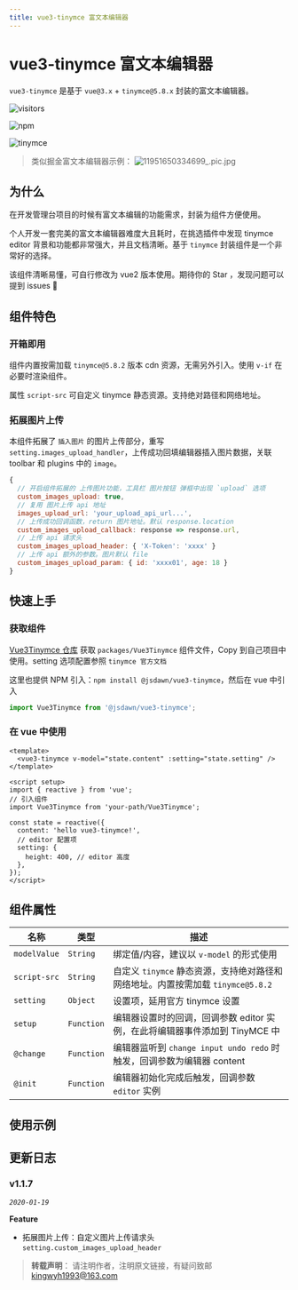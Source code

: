 ```yaml
---
title: vue3-tinymce 富文本编辑器
---
```


# vue3-tinymce 富文本编辑器

`vue3-tinymce` 是基于 `vue@3.x` + `tinymce@5.8.x` 封装的富文本编辑器。

![visitors](https://visitor-badge.laobi.icu/badge?page_id=jsdawn.vue3-tinymce)

![npm](https://img.shields.io/npm/dt/@jsdawn/vue3-tinymce?label=vue3-tinymce&logo=npm)

![tinymce](https://img.shields.io/badge/tinymce-%5E5.8.2-blue)

> 类似掘金富文本编辑器示例：
> ![11951650334699_.pic.jpg](https://p6-juejin.byteimg.com/tos-cn-i-k3u1fbpfcp/6d8d30677bdc4cbf91a383c20823feee~tplv-k3u1fbpfcp-watermark.image?)

## 为什么

在开发管理台项目的时候有富文本编辑的功能需求，封装为组件方便使用。

个人开发一套完美的富文本编辑器难度大且耗时，在挑选插件中发现 tinymce editor 背景和功能都非常强大，并且文档清晰。基于 `tinymce` 封装组件是一个非常好的选择。

该组件清晰易懂，可自行修改为 vue2 版本使用。期待你的 Star ，发现问题可以提到 issues 👏

## 组件特色

### 开箱即用

组件内置按需加载 `tinymce@5.8.2` 版本 cdn 资源，无需另外引入。使用 `v-if` 在必要时渲染组件。

属性 `script-src` 可自定义 tinymce 静态资源。支持绝对路径和网络地址。

### 拓展图片上传

本组件拓展了 `插入图片` 的图片上传部分，重写 `setting.images_upload_handler`，上传成功回填编辑器插入图片数据，关联 toolbar 和 plugins 中的 `image`。

```js
{
  // 开启组件拓展的 上传图片功能，工具栏 图片按钮 弹框中出现 `upload` 选项
  custom_images_upload: true,
  // 复用 图片上传 api 地址
  images_upload_url: 'your_upload_api_url...',
  // 上传成功回调函数，return 图片地址。默认 response.location
  custom_images_upload_callback: response => response.url,
  // 上传 api 请求头
  custom_images_upload_header: { 'X-Token': 'xxxx' }
  // 上传 api 额外的参数。图片默认 file
  custom_images_upload_param: { id: 'xxxx01', age: 18 }
}
```

## 快速上手

### 获取组件

[Vue3Tinymce 仓库](https://gitee.com/jsdawn/vue3-tinymce.git) 获取 `packages/Vue3Tinymce` 组件文件，Copy 到自己项目中使用。setting 选项配置参照 `tinymce 官方文档`

这里也提供 NPM 引入：`npm install @jsdawn/vue3-tinymce`，然后在 vue 中引入

```js
import Vue3Tinymce from '@jsdawn/vue3-tinymce';
```

### 在 vue 中使用

```vue
<template>
  <vue3-tinymce v-model="state.content" :setting="state.setting" />
</template>

<script setup>
import { reactive } from 'vue';
// 引入组件
import Vue3Tinymce from 'your-path/Vue3Tinymce';

const state = reactive({
  content: 'hello vue3-tinymce!',
  // editor 配置项
  setting: {
    height: 400, // editor 高度
  },
});
</script>
```

## 组件属性

| 名称         | 类型       | 描述                                                                            |
| ------------ | ---------- | ------------------------------------------------------------------------------- |
| `modelValue` | `String`   | 绑定值/内容，建议以 `v-model` 的形式使用                                        |
| `script-src` | `String`   | 自定义 `tinymce` 静态资源，支持绝对路径和网络地址。内置按需加载 `tinymce@5.8.2` |
| `setting`    | `Object`   | 设置项，延用官方 tinymce 设置                                                   |
| `setup`      | `Function` | 编辑器设置时的回调，回调参数 editor 实例，在此将编辑器事件添加到 TinyMCE 中     |
| `@change`    | `Function` | 编辑器监听到 `change input undo redo` 时触发，回调参数为编辑器 content          |
| `@init`      | `Function` | 编辑器初始化完成后触发，回调参数 `editor` 实例                                  |

## 使用示例

## 更新日志

### v1.1.7

_`2020-01-19`_

**Feature**

- 拓展图片上传：自定义图片上传请求头 `setting.custom_images_upload_header`

> **转载声明**：
> 请注明作者，注明原文链接，有疑问致邮 kingwyh1993@163.com
